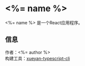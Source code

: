 # <%= name %>

<%= name %> 是一个React应用程序。  

## 信息

作者：<%= author %>  
构建工具：[xueyan-typescript-cli](https://github.com/xueyan-site/xueyan-typescript-cli)  

